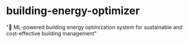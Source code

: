 # building-energy-optimizer
"🏢 ML-powered building energy optimization system for sustainable and cost-effective building management"
